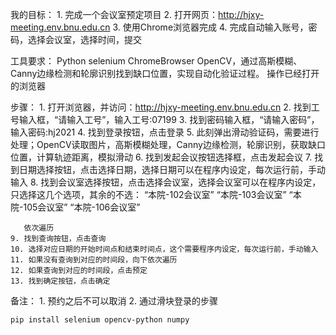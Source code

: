 我的目标：
    1. 完成一个会议室预定项目
    2. 打开网页：http://hjxy-meeting.env.bnu.edu.cn
    3. 使用Chrome浏览器完成
    4. 完成自动输入账号，密码，选择会议室，选择时间，提交

工具要求：
    Python  selenium ChromeBrowser OpenCV，通过高斯模糊、Canny边缘检测和轮廓识别找到缺口位置，实现自动化验证过程。
    操作已经打开的浏览器

步骤：
    1. 打开浏览器，并访问：http://hjxy-meeting.env.bnu.edu.cn
    2. 找到工号输入框，“请输入工号”，输入工号:07199
    3. 找到密码输入框，“请输入密码”，输入密码:hj2021
    4. 找到登录按钮，点击登录
    5. 此刻弹出滑动验证码，需要进行处理；OpenCV读取图片，高斯模糊处理，Canny边缘检测，轮廓识别，获取缺口位置，计算轨迹距离，模拟滑动
    6. 找到发起会议按钮选择框，点击发起会议
    7. 找到日期选择按钮，点击选择日期，选择日期可以在程序内设定，每次运行前，手动输入
    8. 找到会议室选择按钮，点击选择会议室，选择会议室可以在程序内设定，只选择这几个选项，其余的不选：
       “本院-102会议室”
       “本院-103会议室”
       “本院-105会议室”
       “本院-106会议室”
       
       依次遍历
    9. 找到查询按钮，点击查询
    10. 选择对应日期的开始时间点和结束时间点，这个需要程序内设定，每次运行前，手动输入
    11. 如果没有查询到对应的时间段，向下依次遍历
    12. 如果查询到对应的时间段，点击预定
    13. 找到确定按钮，点击确定

备注：
    1. 预约之后不可以取消
    2.  通过滑块登录的步骤




`pip install selenium opencv-python numpy`
